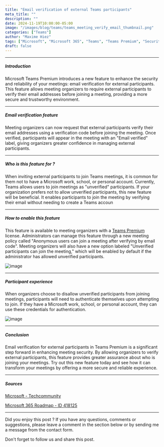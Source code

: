 ```yaml
---
title: "Email verification of external Teams participants"
meta_title: ""
description: ""
date: 2024-11-19T10:00:00-05:00
image: "/images/blog/teams/teams_meeting_verify_email_thumbnail.png"
categories: ["Teams"]
author: "Maxime Hiez"
tags: ["Microsoft", "Microsoft 365", "Teams", "Teams Premium", "Security", "Meeting"]
draft: false
---
```

---

##### Introduction
Microsoft Teams Premium introduces a new feature to enhance the security and reliability of your meetings: email verification for external participants. This feature allows meeting organizers to require external participants to verify their email addresses before joining a meeting, providing a more secure and trustworthy environment.

---

##### Email verification feature
Meeting organizers can now request that external participants verify their email addresses using a verification code before joining the meeting. Once verified, participants will appear in the meeting with an "Email verified" label, giving organizers greater confidence in managing external participants.

---

##### Who is this feature for ?
When inviting external participants to join Teams meetings, it is common for them not to have a Microsoft work, school, or personal account. Currently, Teams allows users to join meetings as "unverified" participants. If your organization prefers not to allow unverified participants, this new feature will be beneficial. It enables participants to join the meeting by verifying their email without needing to create a Teams accoun

---

##### How to enable this feature
This feature is available to meeting organizers with a <u>Teams Premium</u> license. Administrators can manage this feature through a new meeting policy called "Anonymous users can join a meeting after verifying by email code". Meeting organizers will also have a new option labeled "Unverified participants can join the meeting," which will be enabled by default if the administrator has allowed unverified participants.

![image](/images/blog/teams/teams_meeting_verify_email_001.png)

---

##### Participant experience
When organizers choose to disallow unverified participants from joining meetings, participants will need to authenticate themselves upon attempting to join. If they have a Microsoft work, school, or personal account, they can use these credentials for authentication.

![image](/images/blog/teams/teams_meeting_verify_email_002.png)

---

##### Conclusion
Email verification for external participants in Teams Premium is a significant step forward in enhancing meeting security. By allowing organizers to verify external participants, this feature provides greater assurance about who is joining your meetings. Try out this new feature today and see how it can transform your meetings by offering a more secure and reliable experience.

---

##### Sources
[Microsoft - Techcommunity](https://techcommunity.microsoft.com/blog/microsoftteamsblog/enhance-meeting-security-with-teams-premium%E2%80%99s-email-verification-for-external-me/4292196)

[Microsoft 365 Roadmap - ID 418125](https://www.microsoft.com/en-us/microsoft-365/roadmap?filters=Microsoft%20Teams&searchterms=418125)

---


Did you enjoy this post ? If you have any questions, comments or suggestions, please leave a comment in the section below or by sending me a message from the contact form.

Don't forget to follow us and share this post.